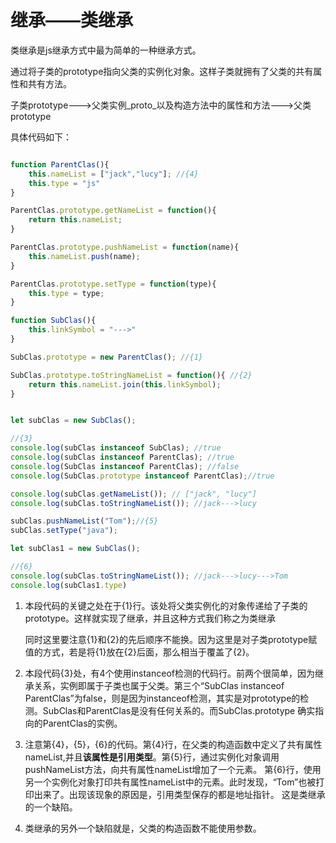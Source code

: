 # 继承——类继承

类继承是js继承方式中最为简单的一种继承方式。

通过将子类的prototype指向父类的实例化对象。这样子类就拥有了父类的共有属性和共有方法。

子类prototype--->父类实例_proto_以及构造方法中的属性和方法--->父类prototype

具体代码如下：

``` javaScript

function ParentClas(){
    this.nameList = ["jack","lucy"]; //{4}
    this.type = "js"
}

ParentClas.prototype.getNameList = function(){
    return this.nameList;
}

ParentClas.prototype.pushNameList = function(name){
    this.nameList.push(name);
}

ParentClas.prototype.setType = function(type){
    this.type = type;
}

function SubClas(){
    this.linkSymbol = "--->"
}

SubClas.prototype = new ParentClas(); //{1}

SubClas.prototype.toStringNameList = function(){ //{2}
    return this.nameList.join(this.linkSymbol);
}


let subClas = new SubClas();

//{3}
console.log(subClas instanceof SubClas); //true
console.log(subClas instanceof ParentClas); //true
console.log(SubClas instanceof ParentClas); //false
console.log(SubClas.prototype instanceof ParentClas);//true

console.log(subClas.getNameList()); // ["jack", "lucy"]
console.log(subClas.toStringNameList()); //jack--->lucy

subClas.pushNameList("Tom");//{5}
subClas.setType("java");

let subClas1 = new SubClas();

//{6}
console.log(subClas.toStringNameList()); //jack--->lucy--->Tom
console.log(subClas1.type)
```

1. 本段代码的关键之处在于{1}行。该处将父类实例化的对象传递给了子类的prototype。这样就实现了继承，并且这种方式我们称之为类继承

    同时这里要注意{1}和{2}的先后顺序不能换。因为这里是对子类prototype赋值的方式，若是将{1}放在{2}后面，那么相当于覆盖了{2}。

2. 本段代码{3}处，有4个使用instanceof检测的代码行。前两个很简单，因为继承关系，实例即属于子类也属于父类。第三个“SubClas instanceof ParentClas”为false，则是因为instanceof检测，其实是对prototype的检测。SubClas和ParentClas是没有任何关系的。而SubClas.prototype 确实指向的ParentClas的实例。


3. 注意第{4}，{5}，{6}的代码。第{4}行，在父类的构造函数中定义了共有属性nameList,并且**该属性是引用类型**。第{5}行，通过实例化对象调用pushNameList方法，向共有属性nameList增加了一个元素。 第{6}行，使用另一个实例化对象打印共有属性nameList中的元素。此时发现，“Tom”也被打印出来了。出现该现象的原因是，引用类型保存的都是地址指针。 这是类继承的一个缺陷。

4. 类继承的另外一个缺陷就是，父类的构造函数不能使用参数。